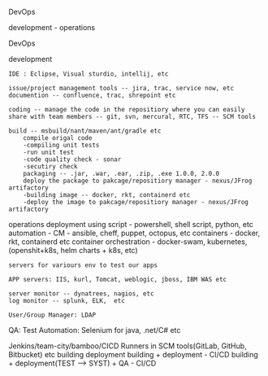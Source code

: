 DevOps

development - operations

DevOps

development 
	
	IDE : Eclipse, Visual sturdio, intellij, etc

	issue/project management tools -- jira, trac, service now, etc
	documention -- confluence, trac, shrepoint etc

	coding -- manage the code in the repositiory where you can easily  share with team members -- git, svn, mercural, RTC, TFS -- SCM tools
	
	build -- msbuild/nant/maven/ant/gradle etc
		compile origal code
		-compiling unit tests
		-run unit test
		-code quality check - sonar
		-secutiry check 
		packaging -- .jar, .war, .ear, .zip, .exe 1.0.0, 2.0.0
		deploy the package to pakcage/repositiory manager - nexus/JFrog artifactory
		-building image -- docker, rkt, containerd etc
		-deploy the image to pakcage/repositiory manager - nexus/JFrog artifactory

operations
	deployment 
		using script - powershell, shell script, python, etc
		automation - CM - ansible, cheff, puppet, octopus, etc
		containers - docker, rkt, containerd etc
		container orchestration - docker-swam, kubernetes, (openshit+k8s, helm charts + k8s, etc)
		
	servers for variours env to test our apps
	
	APP servers: IIS, kurl, Tomcat, weblogic, jboss, IBM WAS etc
	
	server monitor -- dynatrees, nagios, etc
	log monitor -- splunk, ELK,  etc
	
	User/Group Manager: LDAP
	
QA: Test Automation: Selenium for java, .net/C# etc

Jenkins/team-city/bamboo/CICD Runners in SCM tools(GitLab, GitHub, Bitbucket) etc
	building
	deployment
	building + deployment - CI/CD
	building + deployment(TEST --> SYST) + QA - CI/CD

	

